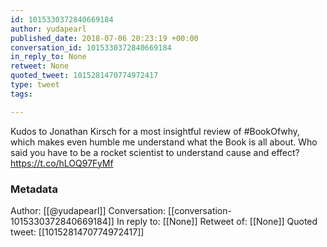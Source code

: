 ```yaml
---
id: 1015330372840669184
author: yudapearl
published_date: 2018-07-06 20:23:19 +00:00
conversation_id: 1015330372840669184
in_reply_to: None
retweet: None
quoted_tweet: 1015281470774972417
type: tweet
tags:

---
```


Kudos to Jonathan Kirsch for a most insightful review of #BookOfwhy, which
makes even humble me understand what the Book is all about. Who said you have to be a rocket scientist to understand cause and effect? https://t.co/hLOQ97FyMf

### Metadata

Author: [[@yudapearl]]
Conversation: [[conversation-1015330372840669184]]
In reply to: [[None]]
Retweet of: [[None]]
Quoted tweet: [[1015281470774972417]]
